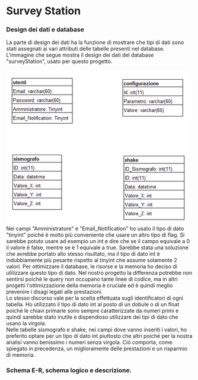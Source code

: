 # Survey Station


### Design dei dati e database

La parte di design dei dati ha la funzione di mostrare che tipi di dati sono stati assegnati ai vari attributi delle tabelle presenti nel database. L'immagine che segue mostra il design dei dati del database "surveyStation", usato per questo progetto.

<img src="Designdeidati.png" />
<br>
Nei campi "Amministratore" e "Email_Notification" ho usato il tipo di dato "tinyint" poiché è molto più conveniente che usare un altro tipo di flag. Si sarebbe potuto usare ad esempio un int e dire che se il campo equivale a 0 il valore è false, mentre se è 1 equivale a true. Sarebbe stata una soluzione che avrebbe portato allo stesso risultato, ma il tipo di dato int è indubbiamente più pesante rispetto al tinyint che assume solamente 2 valori. Per ottimizzare il database, le risorse e la memoria ho deciso di utilizzare questo tipo di dato. Nel nostro progetto la differenza potrebbe non sentirsi poiché le query non occupano tante linee di codice, ma in altri progetti l'ottimizzazione della memoria è cruciale ed è quindi meglio prevenire i disagi legati alle prestazioni.
<br>
Lo stesso discorso vale per la scelta effettuata sugli identificatori di ogni tabella. Ho utilizzato il tipo di dato int al posto di un dobule o di un float poiché le chiavi primarie sono sempre caratterizzate da numeri primi e quindi sarebbe stato inutile e dispendioso utilizzare dei tipi di dato che usano la virgola.
<br>
Nelle tabelle sismografo e shake, nei campi dove vanno inseriti i valori, ho preferito optare per un tipo di dato int piuttosto che altri poiché per la nostra analisi vanno benissimo i numeri senza virgola. Ciò comporta, come spiegato in precedenza, un miglioramente delle prestazioni e un risparmio di memoria.

### Schema E-R, schema logico e descrizione.
